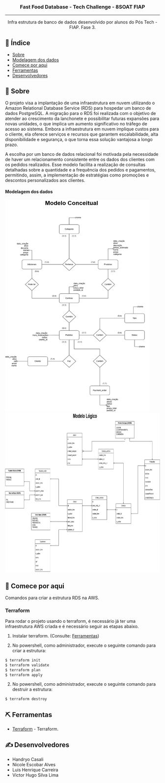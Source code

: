 

<h3 align="center">Fast Food Database - Tech Challenge - 8SOAT FIAP</h3>

---

<p align="center"> Infra estrutura de banco de dados desenvolvido por alunos do Pós Tech - FIAP. Fase 3.
    <br> 
</p>

## 📝 Índice

- [Sobre](#about)
- [Modelagem dos dados](#database_models)
- [Comece por aqui](#getting_started)
- [Ferramentas](#built_using)
- [Desenvolvedores](#authors)

## 🧐 Sobre <a name = "about"></a>

O projeto visa a implantação de uma infraestrutura em nuvem utilizando o Amazon Relational Database Service (RDS) para hospedar um banco de dados PostgreSQL. A migração para o RDS foi realizada com o objetivo de atender ao crescimento da lanchonete e possibilitar futuras expansões para novas unidades, o que implica um aumento significativo no tráfego de acesso ao sistema.
Embora a infraestrutura em nuvem implique custos para o cliente, ela oferece serviços e recursos que garantem escalabilidade, alta disponibilidade e segurança, o que torna essa solução vantajosa a longo prazo.

A escolha por um banco de dados relacional foi motivada pela necessidade de haver um relacionamento consistente entre os dados dos clientes com os pedidos realizados. Esse modelo facilita a realização de consultas detalhadas sobre a quantidade e a frequência dos pedidos e pagamentos, permitindo, assim, a implementação de estratégias como promoções e descontos personalizados aos clientes.

#### Modelagem dos dados <a name = "database_models"></a>

<img src="images/databaseModeloConceitual.png" width="470" height="690"/>

<img src="images/databaseModeloLogico.png" width="819" height="519"/>

## 🏁 Comece por aqui <a name = "getting_started"></a>

Comandos para criar a estrutura RDS na AWS.

### Terraform
Para rodar o projeto usando o terraform, é necessário já ter uma infraestrutura AWS criada e é necessário seguir as etapas abaixo.

1. Instalar terraform. (Consulte: [Ferramentas](#built_using))

2. No powershell, como administrador, execute o seguinte comando para criar a estrutura:
```
$ terraform init
$ terraform validate
$ terraform plan
$ terraform apply
```
2. No powershell, como administrador, execute o seguinte comando para destruir a estrutura:
```
$ terraform destroy
```

## ⛏️ Ferramentas <a name = "built_using"></a>

- [Terraform](https://www.terraform.io//) - Terraform.

## ✍️ Desenvolvedores <a name = "authors"></a>

- Handryo Casali
- Nicole Escobar Alves
- Luis Henrique Carreira
- Victor Hugo Silva Lima

